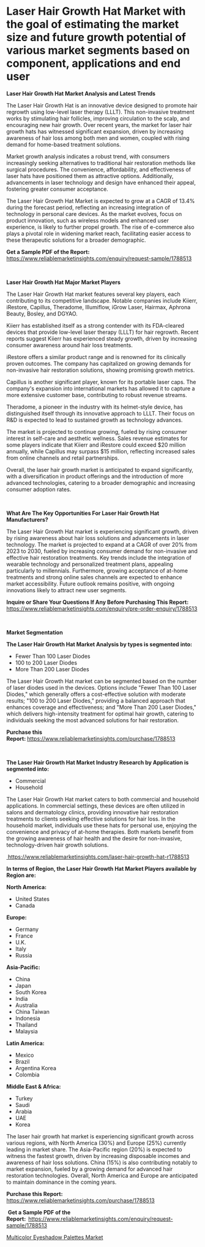 <p><h1>Laser Hair Growth Hat Market with the goal of estimating the market size and future growth potential of various market segments based on component, applications and end user</h1></p><p><strong>Laser Hair Growth Hat Market Analysis and Latest Trends</strong></p>
<p><p>The Laser Hair Growth Hat is an innovative device designed to promote hair regrowth using low-level laser therapy (LLLT). This non-invasive treatment works by stimulating hair follicles, improving circulation to the scalp, and encouraging new hair growth. Over recent years, the market for laser hair growth hats has witnessed significant expansion, driven by increasing awareness of hair loss among both men and women, coupled with rising demand for home-based treatment solutions.</p><p>Market growth analysis indicates a robust trend, with consumers increasingly seeking alternatives to traditional hair restoration methods like surgical procedures. The convenience, affordability, and effectiveness of laser hats have positioned them as attractive options. Additionally, advancements in laser technology and design have enhanced their appeal, fostering greater consumer acceptance.</p><p>The Laser Hair Growth Hat Market is expected to grow at a CAGR of 13.4% during the forecast period, reflecting an increasing integration of technology in personal care devices. As the market evolves, focus on product innovation, such as wireless models and enhanced user experience, is likely to further propel growth. The rise of e-commerce also plays a pivotal role in widening market reach, facilitating easier access to these therapeutic solutions for a broader demographic.</p></p>
<p><strong>Get a Sample PDF of the Report:&nbsp;</strong> <a href="https://www.reliablemarketinsights.com/enquiry/request-sample/1788513?utm_campaign=2981&utm_medium=2&utm_source=Github&utm_content=ia&utm_term=04042025&utm_id=laser-hair-growth-hat">https://www.reliablemarketinsights.com/enquiry/request-sample/1788513</a></p>
<p>&nbsp;</p>
<p><strong>Laser Hair Growth Hat Major Market Players</strong></p>
<p><p>The Laser Hair Growth Hat market features several key players, each contributing to its competitive landscape. Notable companies include Kiierr, iRestore, Capillus, Theradome, Illumiflow, iGrow Laser, Hairmax, Aphrona Beauty, Bosley, and DGYAO. </p><p>Kiierr has established itself as a strong contender with its FDA-cleared devices that provide low-level laser therapy (LLLT) for hair regrowth. Recent reports suggest Kiierr has experienced steady growth, driven by increasing consumer awareness around hair loss treatments.</p><p>iRestore offers a similar product range and is renowned for its clinically proven outcomes. The company has capitalized on growing demands for non-invasive hair restoration solutions, showing promising growth metrics. </p><p>Capillus is another significant player, known for its portable laser caps. The company's expansion into international markets has allowed it to capture a more extensive customer base, contributing to robust revenue streams.</p><p>Theradome, a pioneer in the industry with its helmet-style device, has distinguished itself through its innovative approach to LLLT. Their focus on R&D is expected to lead to sustained growth as technology advances.</p><p>The market is projected to continue growing, fueled by rising consumer interest in self-care and aesthetic wellness. Sales revenue estimates for some players indicate that Kiierr and iRestore could exceed $20 million annually, while Capillus may surpass $15 million, reflecting increased sales from online channels and retail partnerships.</p><p>Overall, the laser hair growth market is anticipated to expand significantly, with a diversification in product offerings and the introduction of more advanced technologies, catering to a broader demographic and increasing consumer adoption rates.</p></p>
<p>&nbsp;</p>
<p><strong>What Are The Key Opportunities For Laser Hair Growth Hat Manufacturers?</strong></p>
<p><p>The Laser Hair Growth Hat market is experiencing significant growth, driven by rising awareness about hair loss solutions and advancements in laser technology. The market is projected to expand at a CAGR of over 20% from 2023 to 2030, fueled by increasing consumer demand for non-invasive and effective hair restoration treatments. Key trends include the integration of wearable technology and personalized treatment plans, appealing particularly to millennials. Furthermore, growing acceptance of at-home treatments and strong online sales channels are expected to enhance market accessibility. Future outlook remains positive, with ongoing innovations likely to attract new user segments.</p></p>
<p><strong>Inquire or Share Your Questions If Any Before Purchasing This Report:</strong> <a href="https://www.reliablemarketinsights.com/enquiry/pre-order-enquiry/1788513?utm_campaign=2981&utm_medium=2&utm_source=Github&utm_content=ia&utm_term=04042025&utm_id=laser-hair-growth-hat">https://www.reliablemarketinsights.com/enquiry/pre-order-enquiry/1788513</a></p>
<p>&nbsp;</p>
<p><strong>Market Segmentation</strong></p>
<p><strong>The Laser Hair Growth Hat Market Analysis by types is segmented into:</strong></p>
<p><ul><li>Fewer Than 100 Laser Diodes</li><li>100 to 200 Laser Diodes</li><li>More Than 200 Laser Diodes</li></ul></p>
<p><p>The Laser Hair Growth Hat market can be segmented based on the number of laser diodes used in the devices. Options include "Fewer Than 100 Laser Diodes," which generally offers a cost-effective solution with moderate results; "100 to 200 Laser Diodes," providing a balanced approach that enhances coverage and effectiveness; and "More Than 200 Laser Diodes," which delivers high-intensity treatment for optimal hair growth, catering to individuals seeking the most advanced solutions for hair restoration.</p></p>
<p><strong>Purchase this Report:&nbsp;</strong><a href="https://www.reliablemarketinsights.com/purchase/1788513?utm_campaign=2981&utm_medium=2&utm_source=Github&utm_content=ia&utm_term=04042025&utm_id=laser-hair-growth-hat">https://www.reliablemarketinsights.com/purchase/1788513</a></p>
<p>&nbsp;</p>
<p><strong>The Laser Hair Growth Hat Market Industry Research by Application is segmented into:</strong></p>
<p><ul><li>Commercial</li><li>Household</li></ul></p>
<p><p>The Laser Hair Growth Hat market caters to both commercial and household applications. In commercial settings, these devices are often utilized in salons and dermatology clinics, providing innovative hair restoration treatments to clients seeking effective solutions for hair loss. In the household market, individuals use these hats for personal use, enjoying the convenience and privacy of at-home therapies. Both markets benefit from the growing awareness of hair health and the desire for non-invasive, technology-driven hair growth solutions.</p></p>
<p><a href="https://www.reliablemarketinsights.com/laser-hair-growth-hat-r1788513?utm_campaign=2981&utm_medium=2&utm_source=Github&utm_content=ia&utm_term=04042025&utm_id=laser-hair-growth-hat">&nbsp;https://www.reliablemarketinsights.com/laser-hair-growth-hat-r1788513</a></p>
<p><strong>In terms of Region, the Laser Hair Growth Hat Market Players available by Region are:</strong></p>
<p>
    <p> <strong> North America: </strong>
        <ul>
            <li>United States</li>
            <li>Canada</li>
        </ul>
        </p> 
    <p> <strong> Europe: </strong>
        <ul>
            <li>Germany</li>
            <li>France</li>
            <li>U.K.</li>
            <li>Italy</li>
            <li>Russia</li>
        </ul>
        </p> 
    <p> <strong> Asia-Pacific: </strong>
        <ul>
            <li>China</li>
            <li>Japan</li>
            <li>South Korea</li>
            <li>India</li>
            <li>Australia</li>
            <li>China Taiwan</li>
            <li>Indonesia</li>
            <li>Thailand</li>
            <li>Malaysia</li>
        </ul>
        </p> 
    <p> <strong> Latin America: </strong>
        <ul>
            <li>Mexico</li>
            <li>Brazil</li>
            <li>Argentina Korea</li>
            <li>Colombia</li>
        </ul>
        </p> 
    <p> <strong> Middle East & Africa: </strong>
        <ul>
            <li>Turkey</li>
            <li>Saudi</li>
            <li>Arabia</li>
            <li>UAE</li>
            <li>Korea</li>
        </ul>
    </p>
    </p>
<p><p>The laser hair growth hat market is experiencing significant growth across various regions, with North America (30%) and Europe (25%) currently leading in market share. The Asia-Pacific region (20%) is expected to witness the fastest growth, driven by increasing disposable incomes and awareness of hair loss solutions. China (15%) is also contributing notably to market expansion, fueled by a growing demand for advanced hair restoration technologies. Overall, North America and Europe are anticipated to maintain dominance in the coming years.</p></p>
<p><strong>Purchase this Report: </strong><a href="https://www.reliablemarketinsights.com/purchase/1788513?utm_campaign=2981&utm_medium=2&utm_source=Github&utm_content=ia&utm_term=04042025&utm_id=laser-hair-growth-hat">https://www.reliablemarketinsights.com/purchase/1788513</a></p>
<p>&nbsp;<strong>Get a Sample PDF of the Report:&nbsp;&nbsp;</strong><a href="https://www.reliablemarketinsights.com/enquiry/request-sample/1788513?utm_campaign=2981&utm_medium=2&utm_source=Github&utm_content=ia&utm_term=04042025&utm_id=laser-hair-growth-hat">https://www.reliablemarketinsights.com/enquiry/request-sample/1788513</a></p>
<p><strong></strong></p>
<p><p><a href="https://github.com/birbamanan03/Market-Research-Report-List-1/blob/main/multicolor-eyeshadow-palettes-market.md?utm_campaign=2981&utm_medium=2&utm_source=Github&utm_content=ia&utm_term=04042025&utm_id=laser-hair-growth-hat">Multicolor Eyeshadow Palettes Market</a></p></p>
